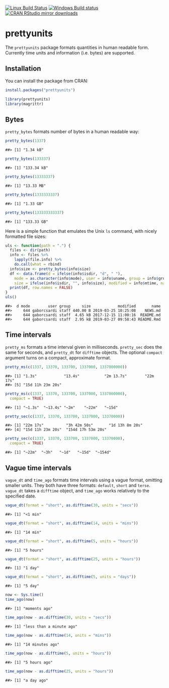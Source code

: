 


[![Linux Build Status](https://travis-ci.org/gaborcsardi/prettyunits.svg?branch=master)](https://travis-ci.org/gaborcsardi/prettyunits)
[![Windows Build status](https://ci.appveyor.com/api/projects/status/github/gaborcsardi/prettyunits?svg=true)](https://ci.appveyor.com/project/gaborcsardi/prettyunits)
[![CRAN RStudio mirror downloads](http://cranlogs.r-pkg.org/badges/prettyunits)](https://CRAN.R-project.org/package=prettyunits)


# prettyunits

The `prettyunits` package formats quantities in human readable form. Currently
time units and information (i.e. bytes) are supported.

## Installation

You can install the package from CRAN:


```r
install.packages("prettyunits")
```


```r
library(prettyunits)
library(magrittr)
```

## Bytes

`pretty_bytes` formats number of bytes in a human readable way:


```r
pretty_bytes(1337)
```

```
##> [1] "1.34 kB"
```

```r
pretty_bytes(133337)
```

```
##> [1] "133.34 kB"
```

```r
pretty_bytes(13333337)
```

```
##> [1] "13.33 MB"
```

```r
pretty_bytes(1333333337)
```

```
##> [1] "1.33 GB"
```

```r
pretty_bytes(133333333337)
```

```
##> [1] "133.33 GB"
```

Here is a simple function that emulates the Unix `ls` command, with
nicely formatted file sizes:


```r
uls <- function(path = ".") {
  files <- dir(path)
  info <- files %>%
    lapply(file.info) %>%
    do.call(what = rbind)
  info$size <- pretty_bytes(info$size)
  df <- data.frame(d = ifelse(info$isdir, "d", " "),
	mode = as.character(info$mode), user = info$uname, group = info$grname,
    size = ifelse(info$isdir, "", info$size), modified = info$mtime, name = files)
  print(df, row.names = FALSE)
}
uls()
```

```
##>  d mode        user group     size            modified       name
##>     644 gaborcsardi staff 440.00 B 2019-03-25 10:25:08    NEWS.md
##>     644 gaborcsardi staff  4.65 kB 2017-12-15 11:00:16  README.md
##>     644 gaborcsardi staff  2.95 kB 2019-03-27 09:58:43 README.Rmd
```

## Time intervals

`pretty_ms` formats a time interval given in milliseconds. `pretty_sec` does
the same for seconds, and `pretty_dt` for `difftime` objects. The optional
`compact` argument turns on a compact, approximate format.


```r
pretty_ms(c(1337, 13370, 133700, 1337000, 1337000000))
```

```
##> [1] "1.3s"            "13.4s"           "2m 13.7s"        "22m 17s"        
##> [5] "15d 11h 23m 20s"
```

```r
pretty_ms(c(1337, 13370, 133700, 1337000, 1337000000),
  compact = TRUE)
```

```
##> [1] "~1.3s"  "~13.4s" "~2m"    "~22m"   "~15d"
```

```r
pretty_sec(c(1337, 13370, 133700, 1337000, 13370000))
```

```
##> [1] "22m 17s"          "3h 42m 50s"       "1d 13h 8m 20s"   
##> [4] "15d 11h 23m 20s"  "154d 17h 53m 20s"
```

```r
pretty_sec(c(1337, 13370, 133700, 1337000, 13370000),
  compact = TRUE)
```

```
##> [1] "~22m"  "~3h"   "~1d"   "~15d"  "~154d"
```

## Vague time intervals

`vague_dt` and `time_ago` formats time intervals using a vague format,
omitting smaller units. They both have three formats: `default`, `short` and `terse`.
`vague_dt` takes a `difftime` object, and `time_ago` works relatively to the
specified date.


```r
vague_dt(format = "short", as.difftime(30, units = "secs"))
```

```
##> [1] "<1 min"
```

```r
vague_dt(format = "short", as.difftime(14, units = "mins"))
```

```
##> [1] "14 min"
```

```r
vague_dt(format = "short", as.difftime(5, units = "hours"))
```

```
##> [1] "5 hours"
```

```r
vague_dt(format = "short", as.difftime(25, units = "hours"))
```

```
##> [1] "1 day"
```

```r
vague_dt(format = "short", as.difftime(5, units = "days"))
```

```
##> [1] "5 day"
```


```r
now <- Sys.time()
time_ago(now)
```

```
##> [1] "moments ago"
```

```r
time_ago(now - as.difftime(30, units = "secs"))
```

```
##> [1] "less than a minute ago"
```

```r
time_ago(now - as.difftime(14, units = "mins"))
```

```
##> [1] "14 minutes ago"
```

```r
time_ago(now - as.difftime(5, units = "hours"))
```

```
##> [1] "5 hours ago"
```

```r
time_ago(now - as.difftime(25, units = "hours"))
```

```
##> [1] "a day ago"
```


